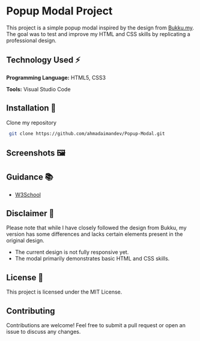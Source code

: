 
# Popup Modal Project

This project is a simple popup modal inspired by the design from [Bukku.my](https://bukku.my/). 
The goal was to test and improve my HTML and CSS skills by replicating a professional design.


## Technology Used ⚡

**Programming Language:** HTML5, CSS3

**Tools:** Visual Studio Code


## Installation 🔌

Clone my repository

```bash
 git clone https://github.com/ahmadaimandev/Popup-Modal.git
```

## Screenshots 🖼
## Guidance 📚

- [W3School](https://www.w3schools.com/)
## Disclaimer 🚫

Please note that while I have closely followed the design from Bukku, my version has some differences and lacks certain elements present in the original design.

* The current design is not fully responsive yet.
* The modal primarily demonstrates basic HTML and CSS skills.
## License 📃

This project is licensed under the MIT License.


## Contributing

Contributions are welcome! Feel free to submit a pull request or open an issue to discuss any changes.
